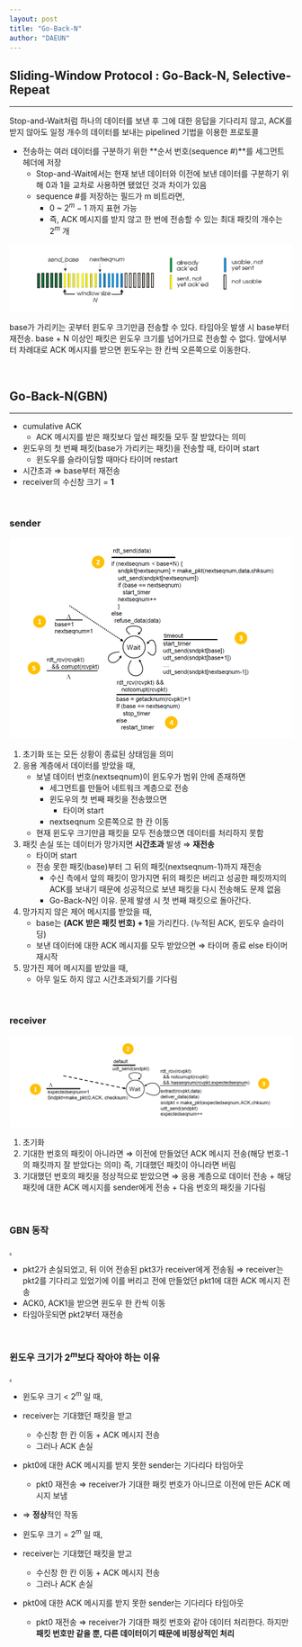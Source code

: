 ```yaml
---
layout: post
title: "Go-Back-N"
author: "DAEUN"
---
```


## Sliding-Window Protocol : Go-Back-N, Selective-Repeat

---

Stop-and-Wait처럼 하나의 데이터를 보낸 후 그에 대한 응답을 기다리지 않고, ACK를 받지 않아도 일정 개수의 데이터를 보내는 pipelined 기법을 이용한 프로토콜

- 전송하는 여러 데이터를 구분하기 위한 **순서 번호(sequence #)**를 세그먼트 헤더에 저장
    - Stop-and-Wait에서는 현재 보낸 데이터와 이전에 보낸 데이터를 구분하기 위해 0과 1을 교차로 사용하면 됐었던 것과 차이가 있음
    - sequence #를 저장하는 필드가 m 비트라면,
        - $0$ ~ $2^m-1$ 까지 표현 가능
        - 즉, ACK 메시지를 받지 않고 한 번에 전송할 수 있는 최대 패킷의 개수는 $2^m$ 개

![sliding-window](/assets/images/sliding-window.png)

base가 가리키는 곳부터 윈도우 크기만큼 전송할 수 있다. 타임아웃 발생 시 base부터 재전송. base + N 이상인 패킷은 윈도우 크기를 넘어가므로 전송할 수 없다. 앞에서부터 차례대로 ACK 메시지를 받으면 윈도우는 한 칸씩 오른쪽으로 이동한다.

<br>

## Go-Back-N(GBN)

---

- cumulative ACK
    - ACK 메시지를 받은 패킷보다 앞선 패킷들 모두 잘 받았다는 의미
- 윈도우의 첫 번째 패킷(base가 가리키는 패킷)을 전송할 때, 타이머 start
    - 윈도우를 슬라이딩할 때마다 타이머 restart
- 시간초과 ⇒ base부터 재전송
- receiver의 수신창 크기 = **1**

<br>

### sender

![go-back-n-sender](/assets/images/go-back-n-sender.png)

1. 초기화 또는 모든 상황이 종료된 상태임을 의미
2. 응용 계층에서 데이터를 받았을 때,
    - 보낼 데이터 번호(nextseqnum)이 윈도우가 범위 안에 존재하면
        - 세그먼트를 만들어 네트워크 계층으로 전송
        - 윈도우의 첫 번째 패킷을 전송했으면
            - 타이머 start
        - nextseqnum 오른쪽으로 한 칸 이동
    - 현재 윈도우 크기만큼 패킷을 모두 전송했으면 데이터를 처리하지 못함
3. 패킷 손실 또는 데이터가 망가지면 **시간초과** 발생 ⇒ **재전송**
    - 타이머 start
    - 전송 못한 패킷(base)부터 그 뒤의 패킷(nextseqnum-1)까지 재전송
        - 수신 측에서 앞의 패킷이 망가지면 뒤의 패킷은 버리고 성공한 패킷까지의 ACK를 보내기 때문에 성공적으로 보낸 패킷을 다시 전송해도 문제 없음
        - Go-Back-N인 이유. 문제 발생 시 첫 번째 패킷으로 돌아간다.
4. 망가지지 않은 제어 메시지를 받았을 때,
    - base는 **(ACK 받은 패킷 번호) + 1**을 가리킨다. (누적된 ACK, 윈도우 슬라이딩)
    - 보낸 데이터에 대한 ACK 메시지를 모두 받았으면 ⇒ 타이머 종료 else 타이머 재시작
5. 망가진 제어 메시지를 받았을 때,
    - 아무 일도 하지 않고 시간초과되기를 기다림

<br>

### receiver

![go-back-n-receiver](/assets/images/go-back-n-receiver.png)

1. 초기화
2. 기대한 번호의 패킷이 아니라면 ⇒ 이전에 만들었던 ACK 메시지 전송(해당 번호-1의 패킷까지 잘 받았다는 의미) 즉, 기대했던 패킷이 아니라면 버림
3. 기대했던 번호의 패킷을 정상적으로 받았으면 ⇒ 응용 계층으로 데이터 전송 + 해당 패킷에 대한 ACK 메시지를 sender에게 전송 + 다음 번호의 패킷을 기다림

<br>

### GBN 동작

[.](https://lh3.googleusercontent.com/proxy/B1KROZtqkO_w4WVq1-S2outDGyI2Md4bYG-o4oMrpNQmC-nDCc7Mv0C1EemCW5C3-kcuU38asfiSj_K4DHt4KAw_hex6Nk-s4e7LZ5KiBPK-powrGCjU4-ZU-DzE6oQGYee9Y2rpf73uOwCPSRAIvm-2o931-G1sR_nxHCmpIFPs4YotJ6ZfX37uUfYb8cZI25u1upA)

- pkt2가 손실되었고, 뒤 이어 전송된 pkt3가 receiver에게 전송됨 ⇒ receiver는 pkt2를 기다리고 있었기에 이를 버리고 전에 만들었던 pkt1에 대한 ACK 메시지 전송
- ACK0, ACK1을 받으면 윈도우 한 칸씩 이동
- 타임아웃되면 pkt2부터 재전송

<br>

### 윈도우 크기가 $2^m$보다 작아야 하는 이유

[.](https://t1.daumcdn.net/cfile/tistory/1642E84750A1DE6A04)

- 윈도우 크기 < $2^m$ 일 때,
- receiver는 기대했던 패킷을 받고
    - 수신창 한 칸 이동 + ACK 메시지 전송
    - 그러나 ACK 손실
- pkt0에 대한 ACK 메시지를 받지 못한 sender는 기다리다 타임아웃
    - pkt0 재전송 ⇒ receiver가 기대한 패킷 번호가 아니므로 이전에 만든 ACK 메시지 보냄
- ⇒ **정상**적인 작동

- 윈도우 크기 = $2^m$ 일 때,
- receiver는 기대했던 패킷을 받고
    - 수신창 한 칸 이동 + ACK 메시지 전송
    - 그러나 ACK 손실
- pkt0에 대한 ACK 메시지를 받지 못한 sender는 기다리다 타임아웃
    - pkt0 재전송 ⇒ receiver가 기대한 패킷 번호와 같아 데이터 처리한다. 하지만 **패킷 번호만 같을 뿐, 다른 데이터이기 때문에 비정상적인 처리**